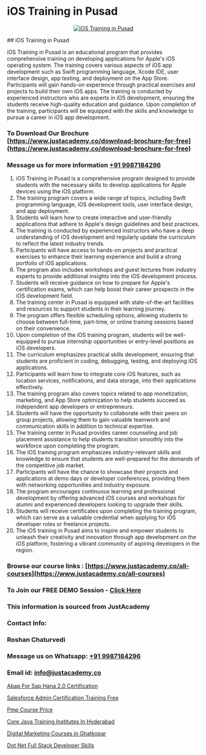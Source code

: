 # iOS Training in Pusad

<p align="center">
  <a href="https://justacademy.co/course-detail/ios-training">
    <img src="https://justacademy.co/storage2/course_image/1676636008_course_image.webp" alt="iOS Training in Pusad">
  </a>
</p>
## iOS Training in Pusad

iOS Training in Pusad is an educational program that provides comprehensive training on developing applications for Apple's iOS operating system. The training covers various aspects of iOS app development such as Swift programming language, Xcode IDE, user interface design, app testing, and deployment on the App Store. Participants will gain hands-on experience through practical exercises and projects to build their own iOS apps. The training is conducted by experienced instructors who are experts in iOS development, ensuring the students receive high-quality education and guidance. Upon completion of the training, participants will be equipped with the skills and knowledge to pursue a career in iOS app development.
### To Download Our Brochure [https://www.justacademy.co/download-brochure-for-free](https://www.justacademy.co/download-brochure-for-free)
### Message us for more information [+91 9987184296](https://api.whatsapp.com/send?phone=919987184296)
1) iOS Training in Pusad is a comprehensive program designed to provide students with the necessary skills to develop applications for Apple devices using the iOS platform.
2) The training program covers a wide range of topics, including Swift programming language, iOS development tools, user interface design, and app deployment.
3) Students will learn how to create interactive and user-friendly applications that adhere to Apple's design guidelines and best practices.
4) The training is conducted by experienced instructors who have a deep understanding of iOS development and regularly update the curriculum to reflect the latest industry trends.
5) Participants will have access to hands-on projects and practical exercises to enhance their learning experience and build a strong portfolio of iOS applications.
6) The program also includes workshops and guest lectures from industry experts to provide additional insights into the iOS development process.
7) Students will receive guidance on how to prepare for Apple's certification exams, which can help boost their career prospects in the iOS development field.
8) The training center in Pusad is equipped with state-of-the-art facilities and resources to support students in their learning journey.
9) The program offers flexible scheduling options, allowing students to choose between full-time, part-time, or online training sessions based on their convenience.
10) Upon completion of the iOS training program, students will be well-equipped to pursue internship opportunities or entry-level positions as iOS developers.
11) The curriculum emphasizes practical skills development, ensuring that students are proficient in coding, debugging, testing, and deploying iOS applications.
12) Participants will learn how to integrate core iOS features, such as location services, notifications, and data storage, into their applications effectively.
13) The training program also covers topics related to app monetization, marketing, and App Store optimization to help students succeed as independent app developers or entrepreneurs.
14) Students will have the opportunity to collaborate with their peers on group projects, allowing them to gain valuable teamwork and communication skills in addition to technical expertise.
15) The training center in Pusad provides career counseling and job placement assistance to help students transition smoothly into the workforce upon completing the program.
16) The iOS training program emphasizes industry-relevant skills and knowledge to ensure that students are well-prepared for the demands of the competitive job market.
17) Participants will have the chance to showcase their projects and applications at demo days or developer conferences, providing them with networking opportunities and industry exposure.
18) The program encourages continuous learning and professional development by offering advanced iOS courses and workshops for alumni and experienced developers looking to upgrade their skills.
19) Students will receive certificates upon completing the training program, which can serve as a valuable credential when applying for iOS developer roles or freelance projects.
20) The iOS training in Pusad aims to inspire and empower students to unleash their creativity and innovation through app development on the iOS platform, fostering a vibrant community of aspiring developers in the region.

### Browse our course links : [https://www.justacademy.co/all-courses](https://www.justacademy.co/all-courses) 
### To Join our FREE DEMO Session - [Click Here](https://www.justacademy.co/register-for-course-demo)


### This information is sourced from JustAcademy
### Contact Info:
### Roshan Chaturvedi
### Message us on Whatsapp: [+91 9987184296](https://api.whatsapp.com/send?phone=919987184296)
### Email id: [info@justacademy.co](mailto:info@justacademy.co)
                
[Abap For Sap Hana 2.0 Certification](https://www.linkedin.com/pulse/abap-sap-hana-20-certification-justacademy-thane-yh3cc/)

[Salesforce Admin Certification Training Free](https://www.linkedin.com/pulse/salesforce-admin-certification-training-free-justacademy-thane-hpjac?trackingId=eVh26KZR83Pir5FmDxeFPA%3D%3D&lipi=urn%3Ali%3Apage%3Ad_flagship3_company_admin%3B5LFFxHfxSIO4W925HATEJA%3D%3D)

[Pmp Course Price](https://medium.com/@namusn/pmp-course-price-94c8ccbb846c)

[Core Java Training Institutes In Hyderabad](https://medium.com/@shivamja27/core-java-training-institutes-in-hyderabad-cddae169513d)

[Digital Marketing Courses in Ghatkopar](https://justacademyin.github.io/justacademy/digital-marketing-courses-in-ghatkopar)

[Dot Net Full Stack Developer Skills](https://justacademyin.github.io/justacademy/dot-net-full-stack-developer-skills)

